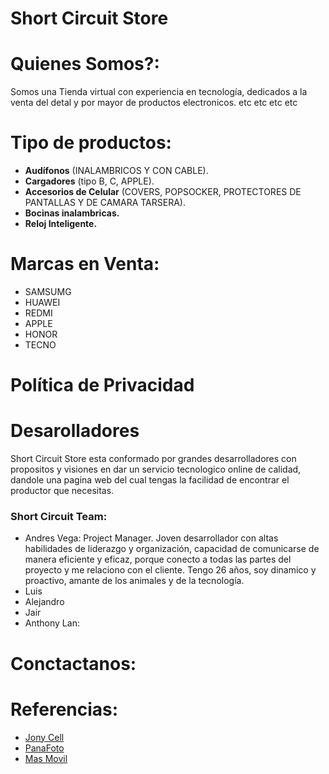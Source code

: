 # Short Circuit Store

  # Quienes Somos?:
  Somos una Tienda virtual con experiencia en tecnología, dedicados a la venta del detal y por mayor de productos electronicos. etc etc etc etc


  # Tipo de productos:
  
  - **Audífonos** (INALAMBRICOS Y CON CABLE).
  - **Cargadores** (tipo B, C, APPLE).
  - **Accesorios de Celular** (COVERS, POPSOCKER, PROTECTORES DE PANTALLAS Y DE CAMARA TARSERA).
  - **Bocinas inalambricas.**
  - **Reloj Inteligente.** 

 # Marcas en Venta:
  - SAMSUMG
  - HUAWEI
  - REDMI
  - APPLE
  - HONOR
  - TECNO

# Política de Privacidad


# Desarolladores
Short Circuit Store esta conformado por grandes desarrolladores con propositos y visiones en dar un servicio tecnologico online de calidad, dandole una pagina web del cual tengas la facilidad de encontrar el productor que necesitas.

### Short Circuit Team:
- Andres Vega: Project Manager.
Joven desarrollador con altas habilidades de liderazgo y organización, capacidad de comunicarse de manera eficiente y eficaz, porque conecto a todas las partes del proyecto y me relaciono con el cliente. Tengo 26 años, soy dinamico y proactivo, amante de los animales y de la tecnología. 
- Luis
- Alejandro
- Jair
- Anthony Lan: 

# Conctactanos:

# Referencias:
- [Jony Cell](https://www.jonycell.com/)
- [PanaFoto](https://www.panafoto.com/catalogsearch/result/?q=audiofoto%20catalogo%20de%20componentes&page=50)
- [Mas Movil](https://www.masmovilpanama.com/)

